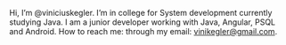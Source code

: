 Hi, I’m @viniciuskegler.
I’m in college for System development currently studying Java.
I am a junior developer working with Java, Angular, PSQL and Android.
How to reach me: through my email: vinikegler@gmail.com.
